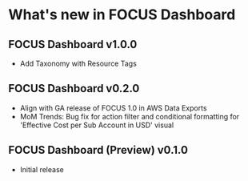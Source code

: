 # What's new in FOCUS Dashboard

## FOCUS Dashboard v1.0.0
* Add Taxonomy with Resource Tags


## FOCUS Dashboard v0.2.0
* Align with GA release of FOCUS 1.0 in AWS Data Exports
* MoM Trends: Bug fix for action filter and conditional formatting for 'Effective Cost per Sub Account in USD' visual


## FOCUS Dashboard (Preview) v0.1.0
* Initial release
